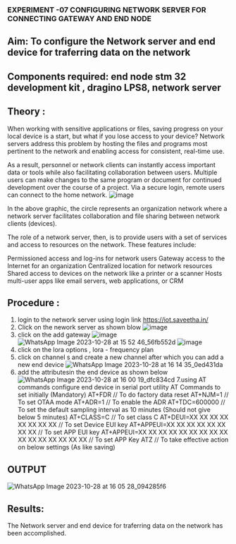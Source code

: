  ### EXPERIMENT -07 CONFIGURING NETWORK SERVER FOR CONNECTING GATEWAY AND END NODE 
 
## Aim: To  configure  the Network server and end device for traferring data on the network
## Components required: end node stm 32 development kit , dragino LPS8, network server 

## Theory :
When working with sensitive applications or files, saving progress on your local device is a start, but what if you lose access to your device? Network servers address this problem by hosting the files and programs most pertinent to the network and enabling access for consistent, real-time use. 

As a result, personnel or network clients can instantly access important data or tools while also facilitating collaboration between users. Multiple users can make changes to the same program or document for continued development over the course of a project. Via a secure login, remote users can connect to the home network.
![image](https://github.com/vasanthkumarch/EXPERIMENT-07-CONFIGURING-NETWORK-SERVER-FOR-CONNECTING-GATEWAY-AND-END-NODE-/assets/36288975/59db9b76-ddd5-4d6a-9075-8db233f5e479)


In the above graphic, the circle represents an organization network where a network server facilitates collaboration and file sharing between network clients (devices).

 The role of a network server, then, is to provide users with a set of services and access to resources on the network. These features include:

Permissioned access and log-ins for network users Gateway access to the Internet for an organization Centralized location for network resources  Shared access to devices on the network like a printer or a scanner Hosts multi-user apps like email servers, web applications, or CRM

## Procedure :

 1. login to the network server using login link  https://iot.saveetha.in/
 2. Click on the nework server as shown blow 
 ![image](https://github.com/vasanthkumarch/EXPERIMENT-07-CONFIGURING-NETWORK-SERVER-FOR-CONNECTING-GATEWAY-AND-END-NODE-/assets/36288975/1bd434ca-1426-4102-8384-94473483543e)
 3. click on the add gateway 
 ![image](https://github.com/vasanthkumarch/EXPERIMENT-07-CONFIGURING-NETWORK-SERVER-FOR-CONNECTING-GATEWAY-AND-END-NODE-/assets/36288975/47c2e08d-6598-4437-8b07-f213d6f3b8ac)
![WhatsApp Image 2023-10-28 at 15 52 46_56fb552d](https://github.com/BharathCSEIOT/EXPERIMENT-07-CONFIGURING-NETWORK-SERVER-FOR-CONNECTING-GATEWAY-AND-END-NODE-/assets/122793480/7da5e5bc-d85a-4a77-b015-49cd930eb3d7)
![image](https://github.com/vasanthkumarch/EXPERIMENT-07-CONFIGURING-NETWORK-SERVER-FOR-CONNECTING-GATEWAY-AND-END-NODE-/assets/36288975/a2e3ae58-6402-49e8-8f96-679059c1842c)
4. click on the lora options , lora - frequency plan 
5. click on channel s and create a new channel after which you can add a new end device 
![WhatsApp Image 2023-10-28 at 16 14 35_0ed431da](https://github.com/BharathCSEIOT/EXPERIMENT-07-CONFIGURING-NETWORK-SERVER-FOR-CONNECTING-GATEWAY-AND-END-NODE-/assets/122793480/1bc50b23-35ac-4da6-8e26-c696d350c2ad)
6. add the attributesin the end device as  shown below 
![WhatsApp Image 2023-10-28 at 16 00 19_dfc834cd](https://github.com/BharathCSEIOT/EXPERIMENT-07-CONFIGURING-NETWORK-SERVER-FOR-CONNECTING-GATEWAY-AND-END-NODE-/assets/122793480/57caabdd-0a90-4b74-9448-2fcebec29670)
7.using AT commands configure end device in serial port utility
AT Commands to set initially (Mandatory)
 AT+FDR // To do factory data reset
 AT+NJM=1 // To set OTAA mode
 AT+ADR=1 // To enable the ADR
 AT+TDC=600000 // To set the default sampling interval as 10 minutes
(Should not give below 5 minutes)
 AT+CLASS=C // To set class C
 AT+DEUI=XX XX XX XX XX XX XX XX // To set Device EUI key
 AT+APPEUI=XX XX XX XX XX XX XX XX // To set APP EUI key
 AT+APPEUI=XX XX XX XX XX XX XX XX XX XX XX XX XX XX XX XX //
To set APP Key
 ATZ // To take effective action on below settings (As like saving)



## OUTPUT 
![WhatsApp Image 2023-10-28 at 16 05 28_094285f6](https://github.com/BharathCSEIOT/EXPERIMENT-07-CONFIGURING-NETWORK-SERVER-FOR-CONNECTING-GATEWAY-AND-END-NODE-/assets/122793480/8bba735d-f47e-4551-9bfe-1386be441f29)



## Results: 

  The Network server and end device for traferring data on the network has been accomplished.

